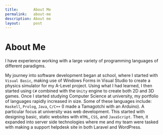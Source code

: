 ```yaml
---
title:       About Me
permalink:   about-me
description: About me
layout:      post
---
```


# About Me

I have experience working with a large variety of programming languages of different paradigms.

My journey into software development began at school, where I started with `Visual Basic`, making use of Windows Forms in Visual Studio to create a physics simulator for my A-Level project. Using what I had learned, I then started using `C#` combined with the `Unity` engine to create both 2D and 3D games. Once I started studying Computer Science at university, my portfolio of languages rapidly increased in size. Some of these languages include: `Haskell`, `Prolog`, `Java`, `C/C++` (I made a Tamagotchi with an Arduino). A particular focus at university was web development. This started with designing basic, static websites with `HTML`, `CSS`, and `JavaScript`. Then, it expanded into server side technologies where me and my team were tasked with making a support helpdesk site in both Laravel and WordPress.